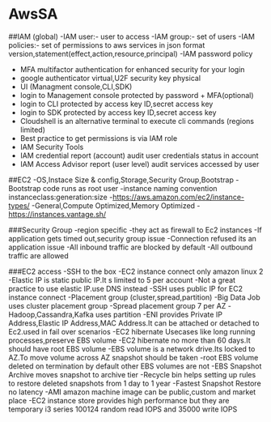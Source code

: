 # AwsSA
##IAM (global)
-IAM user:- user to access 
-IAM group:- set of users
-IAM policies:- set of permissions to aws services in json format
version,statement(effect,action,resource,principal)
-IAM password policy 
- MFA multifactor authentication for enhanced security for your login
- google authenticator virtual,U2F security key physical
- UI (Managment console,CLI,SDK)
- login to Management console protected by password + MFA(optional)
- login to CLI protected by access key ID,secret access key
- login to SDK protected by access key ID,secret access key
- Cloudshell is an alternative terminal to execute cli commands (regions limited)
- Best practice to get permissions is via IAM role
- IAM Security Tools 
- IAM credential report (account) audit user credentials status in account
- IAM Access Advisor report (user level) audit services accessed by user

##EC2
-OS,Instace Size & config,Storage,Security Group,Bootstrap
-Bootstrap code runs as root user
-instance naming convention instanceclass:generation:size
-https://aws.amazon.com/ec2/instance-types/
-General,Compute Optimized,Memory Optimized
-https://instances.vantage.sh/

###Security Group
-region specific
-they act as firewall to Ec2 instances
-If application gets timed out,security group issue
-Connection refused its an application issue
-All inbound traffic are blocked by default
-All outbound traffic are allowed

###EC2 access
-SSH to the box
-EC2 instance connect only amazon linux 2
-Elastic IP is static public IP.It s limited to 5 per account
-Not a great practice to use elastic IP.use DNS instead
-SSH uses public IP for EC2 instance connect
-Placement group (cluster,spread,partition)
-Big Data Job uses cluster placement group 
-Spread placement group 7 per AZ
-Hadoop,Cassandra,Kafka uses partition
-ENI provides Private IP Address,Elastic IP Address,MAC Address.It can be attached or detached to Ec2.used in fail over scenarios
-EC2 hibernate Usecases like long running processes,preserve EBS volume 
-EC2 hibernate no more than 60 days.It should have root EBS volume
-EBS volume is a network drive.Its locked to AZ.To move volume across AZ snapshot should be taken
-root EBS volume deleted on termination by default other EBS volumes are not
-EBS Snapshot Archive moves snapshot to archive tier
-Recycle bin helps setting up rules to restore deleted snapshots from 1 day to 1 year
-Fastest Snapshot Restore no latency
-AMI amazon machine image can be public,custom and market place
-EC2 instance store provides high performance but they are temporary i3 series 100124 random read IOPS and 35000 write IOPS







